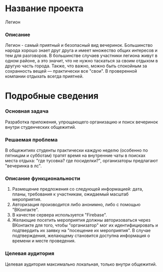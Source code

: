# Название проекта
Легион

### Описание
Легион - самый приятный и безопасный вид вечеринок. Большинство народа хорошо знает друг друга и имеет множество общих интересов и тем для разговоров. В большинстве случаев участники легиона живут в одном районе, а это значит, что не нужно таскаться за своим отдыхом в другую часть города. Также, что важно, можно быть спокойным за сохранность вещей — практически все "свои". В проверенной компании отдыхать всегда приятней.

# Подробные сведения

### Основная задача
Разработка приложения, упрощающего организацию и поиск вечеринок внутри студенческих общежитий.

### Решаемая проблема
В общежитиях студенты практически каждую неделю (особенно по пятницам и субботам) тратят время на внутренние чаты в поисках места отдыха: "где тусовка? где посиделки?", организаторы предлагают "вечеринка в лс". 

### Описание функциональности
1) Размещение предложения со следующей информацией: дата, планы, требования к участникам, ожидаемый масштаб мероприятия.
2) Авторизация производится либо анонимно, либо с помощью "ВКонтакте".
3) В качестве сервера используется "Firebase".
4) Желающие посетить мероприятия должны авторизоваться через ВКонтакте для того, чтобы "организатор" мог их идентифицировать и подтвердить их заявку на "посещение их мероприятия". В случае подтверждения, желающему становится доступна информация о времени и месте проведения.

### Целевая аудитория
Целевая аудитория максимально локальная, только внутри общежитий.
